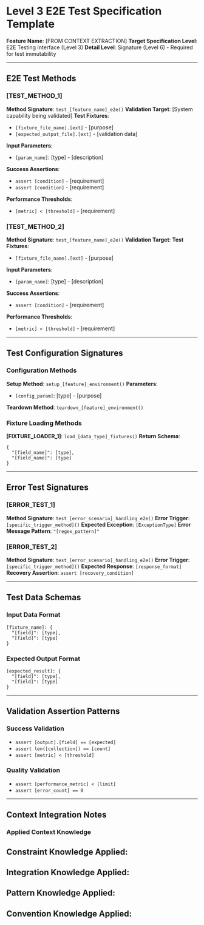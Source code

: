 # Level 3 E2E Test Specification Template

**Feature Name**: [FROM CONTEXT EXTRACTION]
**Target Specification Level**: E2E Testing Interface (Level 3)
**Detail Level**: Signature (Level 6) - Required for test immutability

---

## E2E Test Methods

### [TEST_METHOD_1]
**Method Signature**: `test_[feature_name]_e2e()`
**Validation Target**: [System capability being validated]
**Test Fixtures**: 
- `[fixture_file_name].[ext]` - [purpose]
- `[expected_output_file].[ext]` - [validation data]

**Input Parameters**:
- `[param_name]`: [type] - [description]

**Success Assertions**:
- `assert [condition]` - [requirement]
- `assert [condition]` - [requirement]

**Performance Thresholds**:
- `[metric] < [threshold]` - [requirement]

### [TEST_METHOD_2]
**Method Signature**: `test_[feature_name]_e2e()`
**Validation Target**: 
**Test Fixtures**: 
- `[fixture_file_name].[ext]` - [purpose]

**Input Parameters**:
- `[param_name]`: [type] - [description]

**Success Assertions**:
- `assert [condition]` - [requirement]

**Performance Thresholds**:
- `[metric] < [threshold]` - [requirement]

---

## Test Configuration Signatures

### Configuration Methods
**Setup Method**: `setup_[feature]_environment()`
**Parameters**: 
- `[config_param]`: [type] - [purpose]

**Teardown Method**: `teardown_[feature]_environment()`

### Fixture Loading Methods
**[FIXTURE_LOADER_1]**: `load_[data_type]_fixtures()`
**Return Schema**: 
```
{
  "[field_name]": [type],
  "[field_name]": [type]
}
```

---

## Error Test Signatures

### [ERROR_TEST_1]
**Method Signature**: `test_[error_scenario]_handling_e2e()`
**Error Trigger**: `[specific_trigger_method]()`
**Expected Exception**: `[ExceptionType]`
**Error Message Pattern**: `"[regex_pattern]"`

### [ERROR_TEST_2]
**Method Signature**: `test_[error_scenario]_handling_e2e()`
**Error Trigger**: `[specific_trigger_method]()`
**Expected Response**: `[response_format]`
**Recovery Assertion**: `assert [recovery_condition]`

---

## Test Data Schemas

### Input Data Format
```
[fixture_name]: {
  "[field]": [type],
  "[field]": [type]
}
```

### Expected Output Format
```
[expected_result]: {
  "[field]": [type],
  "[field]": [type]
}
```

---

## Validation Assertion Patterns

### Success Validation
- `assert [output].[field] == [expected]`
- `assert len([collection]) == [count]`
- `assert [metric] < [threshold]`

### Quality Validation  
- `assert [performance_metric] < [limit]`
- `assert [error_count] == 0`

---

## Context Integration Notes

### Applied Context Knowledge
**Constraint Knowledge Applied**: 
- 

**Integration Knowledge Applied**: 
- 

**Pattern Knowledge Applied**: 
- 

**Convention Knowledge Applied**: 
- 
